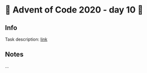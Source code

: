 # 🎄 Advent of Code 2020 - day 10 🎄

## Info

Task description: [link](https://adventofcode.com/2020/day/10)

## Notes

...
